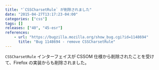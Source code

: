 ```yaml
---
title: "`CSSCharsetRule` が削除されました"
date: "2015-04-27T13:17:23-04:00"
categories: ["css"]
tags: []
releases: ["40", "45-esr"]
references:
    - url: "https://bugzilla.mozilla.org/show_bug.cgi?id=1148694"
      title: "Bug 1148694 - remove CSSCharsetRule"
---
```

`CSSCharsetRule` インターフェイスが CSSOM 仕様から削除されたことを受けて、Firefox の実装からも削除されました。
